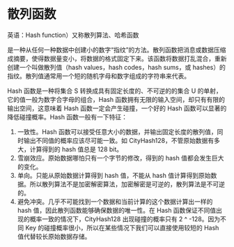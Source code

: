 散列函数
===

英语：Hash function）又称散列算法、哈希函数

是一种从任何一种数据中创建小的数字“指纹”的方法。散列函数把消息或数据压缩成摘要，使得数据量变小，将数据的格式固定下来。该函数将数据打乱混合，重新创建一个叫做散列值（hash values，hash codes，hash sums，或 hashes）的指纹。散列值通常用一个短的随机字母和数字组成的字符串来代表。

Hash 函数是一种将集合 S 转换成具有固定长度的、不可逆的的集合 U 的单射，它的值一般为数字合字母的组合，Hash 函数拥有无限的输入空间，却只有有限的输出空间，这意味着 Hash 函数一定会产生碰撞，一个好的 Hash 函数可以显著的降低碰撞概率。Hash 函数一般有一下特征：

1. 一致性。Hash 函数可以接受任意大小的数据，并输出固定长度的散列值，同时输出不同值的概率应该尽可能一致。如 CityHash128，不管原始数据有多大，计算得到的 hash 值总是 128 bit。
2. 雪崩效应。原始数据哪怕只有一个字节的修改，得到的 hash 值都会发生巨大的变化。
3. 单向。只能从原始数据计算得到 hash 值，不能从 hash 值计算得到原始数据。所以散列算法不是加密解密算法，加密解密是可逆的，散列算法是不可逆的。
4. 避免冲突。几乎不可能找到一个数据和当前计算的这个数据计算出一样的 hash 值，因此散列函数能够确保数据的唯一性。在 Hash 函数保证不同值出现的概率一致的情况下，CityHash128 出现碰撞的概率只有 2 ^ -128。因为不同 Key 的碰撞概率很小，所以在某些情况下我们可以直接使用较短的 Hash 值代替较长原始数据存储。
